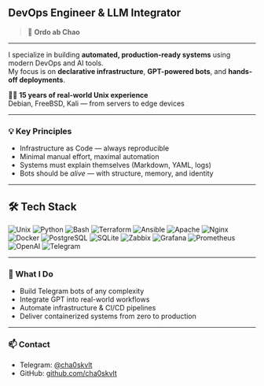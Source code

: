 ## DevOps Engineer & LLM Integrator

> 📐 **Ordo ab Chao** 

---

I specialize in building **automated, production-ready systems** using modern DevOps and AI tools.  
My focus is on **declarative infrastructure**, **GPT-powered bots**, and **hands-off deployments**.  

👨‍💻 **15 years of real-world Unix experience**  
Debian, FreeBSD, Kali — from servers to edge devices


---

### 💡 Key Principles
- Infrastructure as Code — always reproducible  
- Minimal manual effort, maximal automation  
- Systems must explain themselves (Markdown, YAML, logs)  
- Bots should be *alive* — with structure, memory, and identity

---

## 🛠️ Tech Stack

![Unix](https://img.shields.io/badge/Unix-Debian%20%7C%20Kali%20%7C%20FreeBSD-333?logo=linux&logoColor=white)
![Python](https://img.shields.io/badge/Python-automation-blue?logo=python&logoColor=white)
![Bash](https://img.shields.io/badge/Bash-scripts-4EAA25?logo=gnubash&logoColor=white)
![Terraform](https://img.shields.io/badge/Terraform-IaC-623CE4?logo=terraform&logoColor=white)
![Ansible](https://img.shields.io/badge/Ansible-provisioning-black?logo=ansible)
![Apache](https://img.shields.io/badge/Apache2-reverse--proxy-d22128?logo=apache)
![Nginx](https://img.shields.io/badge/Nginx-SSL--termination-269539?logo=nginx)
![Docker](https://img.shields.io/badge/Docker-containers-2496ED?logo=docker&logoColor=white)
![PostgreSQL](https://img.shields.io/badge/PostgreSQL-databases-336791?logo=postgresql)
![SQLite](https://img.shields.io/badge/SQLite-lightweight%20db-003B57?logo=sqlite)
![Zabbix](https://img.shields.io/badge/Zabbix-monitoring-a82c2c?logo=zabbix)
![Grafana](https://img.shields.io/badge/Grafana-dashboards-F46800?logo=grafana)
![Prometheus](https://img.shields.io/badge/Prometheus-alerts-orange?logo=prometheus)
![OpenAI](https://img.shields.io/badge/OpenAI-LLMs-412991?logo=openai)
![Telegram](https://img.shields.io/badge/Telegram-bots-26A5E4?logo=telegram)

---

### 🔧 What I Do
- Build Telegram bots of any complexity  
- Integrate GPT into real-world workflows  
- Automate infrastructure & CI/CD pipelines  
- Deliver containerized systems from zero to production

---

### 📫 Contact
- Telegram: [@cha0skvlt](https://t.me/cha0skvlt)  
- GitHub: [github.com/cha0skvlt](https://github.com/cha0skvlt)
